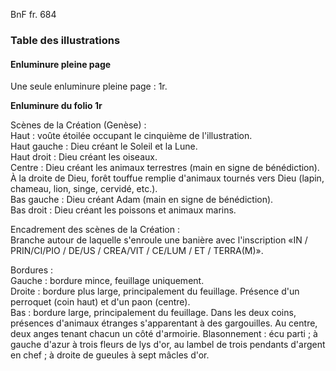 BnF fr. 684

### Table des illustrations 

#### Enluminure pleine page

Une seule enluminure pleine page : 1r.     

**Enluminure du folio 1r**

Scènes de la Création (Genèse) :  
Haut : voûte étoilée occupant le cinquième de l'illustration.  
Haut gauche : Dieu créant le Soleil et la Lune.  
Haut droit : Dieu créant les oiseaux.  
Centre : Dieu créant les animaux terrestres (main en signe de bénédiction). À la droite de Dieu, forêt touffue remplie d'animaux tournés vers Dieu (lapin, chameau, lion, singe, cervidé, etc.).  
Bas gauche : Dieu créant Adam (main en signe de bénédiction).  
Bas droit : Dieu créant les poissons et animaux marins.

Encadrement des scènes de la Création :   
Branche autour de laquelle s'enroule une banière avec l'inscription «IN / PRIN/CI/PIO / DE/US / CREA/VIT / CE/LUM / ET / TERRA(M)».  

Bordures :  
Gauche : bordure mince, feuillage uniquement.   
Droite : bordure plus large, principalement du feuillage. Présence d'un perroquet (coin haut) et d'un paon (centre).    
Bas : bordure large, principalement du feuillage. Dans les deux coins, présences d'animaux étranges s'apparentant à des gargouilles. Au centre, deux anges tenant chacun un côté d'armoirie. Blasonnement : écu parti ; à gauche d'azur à trois fleurs de lys d'or, au lambel de trois pendants d'argent en chef ; à droite de gueules à sept mâcles d'or.
